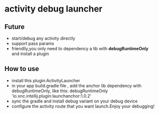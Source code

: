 # activity debug launcher
## Future
* start/debug any activity directly 
* support pass params
* friendlly,you only need to dependency a lib with **debugRuntimeOnly** and install a plugin 

## How to use
* install this plugin:ActivityLauncher
* in your app build.gradle file , add the anchor lib dependency with debugRuntimeOnly, like this:
debugRuntimeOnly 
'io.xnc.intellij.plugin:launchanchor:1.0.2'
* sync the gradle and install debug variant on your debug device
* configure the activity route that you want launch.Enjoy your debugging!
